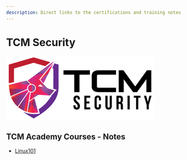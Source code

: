 ```yaml
---
description: Direct links to the certifications and training notes
---
```


# TCM Security

![academy.tcm-sec.com - © TCM Security](.gitbook/assets/tcmsecuritycovermid.png)

## TCM Academy Courses - Notes

* [Linux101](https://syselement.gitbook.io/tcm-sec/courses/linux-101)
